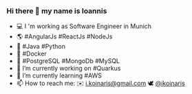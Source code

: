 ### Hi there 👋 my name is Ioannis

- :computer: I 'm working as Software Engineer in Munich
- :earth_americas: #AngularJs #ReactJs #NodeJs
- :wrench: #Java #Python
- :whale: #Docker
- :open_file_folder: #PostgreSQL #MongoDb #MySQL
- :pencil: I’m currently working on #Quarkus
- :book: I’m currently learning #AWS
- 📫 How to reach me: :envelope: i.koinaris@gmail.com :dove: [@ikoinaris](https://twitter.com/ikoinaris)
